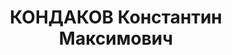 ---
title: КОНДАКОВ Константин Максимович
description: 'Род. в 1907, Ивановская обл., Вичугский р-н, д. Голубцово, русский.
  Проживал: Московская обл., г. Загорск.

  Арестован 15.05.1937. Обв.: вредительство, терр. Приговор: 19.01.1938 – 15 лет лишения
  свободы, конфискация имущества'
---